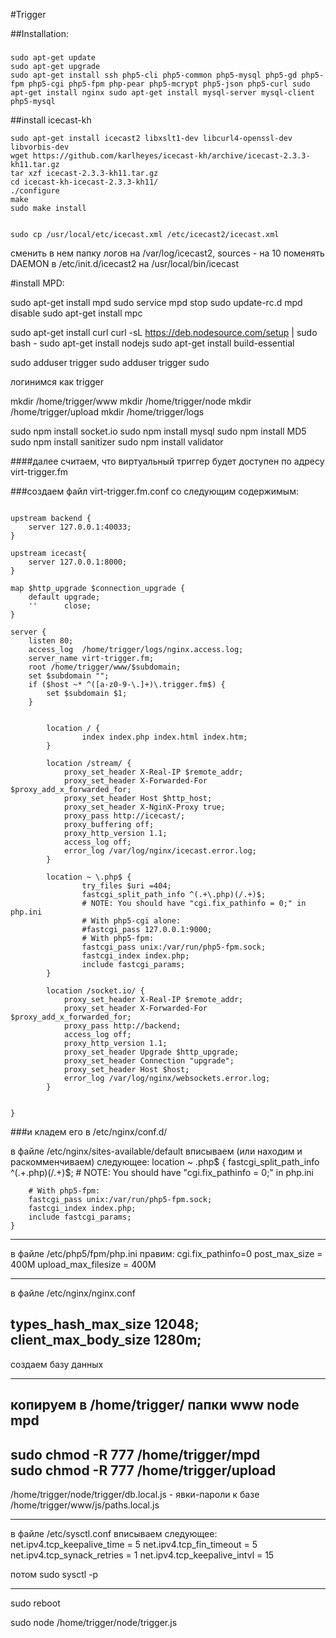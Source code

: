 #Trigger

##Installation:

###

    sudo apt-get update
    sudo apt-get upgrade
    sudo apt-get install ssh php5-cli php5-common php5-mysql php5-gd php5-fpm php5-cgi php5-fpm php-pear php5-mcrypt php5-json php5-curl sudo apt-get install nginx sudo apt-get install mysql-server mysql-client php5-mysql

##install icecast-kh

    sudo apt-get install icecast2 libxslt1-dev libcurl4-openssl-dev libvorbis-dev
    wget https://github.com/karlheyes/icecast-kh/archive/icecast-2.3.3-kh11.tar.gz
    tar xzf icecast-2.3.3-kh11.tar.gz
    cd icecast-kh-icecast-2.3.3-kh11/
    ./configure
    make
    sudo make install
    
    
    sudo cp /usr/local/etc/icecast.xml /etc/icecast2/icecast.xml
сменить в нем папку логов на /var/log/icecast2, sources - на 10
поменять DAEMON в /etc/init.d/icecast2 на /usr/local/bin/icecast

#install MPD:

sudo apt-get install mpd
sudo service mpd stop
sudo update-rc.d mpd disable
sudo apt-get install mpc

sudo apt-get install curl
curl -sL https://deb.nodesource.com/setup | sudo bash -
sudo apt-get install nodejs
sudo apt-get install build-essential


sudo adduser trigger
sudo adduser trigger sudo

логинимся как trigger

mkdir /home/trigger/www
mkdir /home/trigger/node
mkdir /home/trigger/upload
mkdir /home/trigger/logs

sudo npm install socket.io
sudo npm install mysql
sudo npm install MD5
sudo npm install sanitizer
sudo npm install validator

####далее считаем, что виртуальный триггер будет доступен по адресу virt-trigger.fm

###создаем файл virt-trigger.fm.conf со следующим содержимым:

```nginx

upstream backend {
    server 127.0.0.1:40033;
}

upstream icecast{
    server 127.0.0.1:8000;
}

map $http_upgrade $connection_upgrade {
    default upgrade;
    ''      close;
}

server {
    listen 80;
    access_log  /home/trigger/logs/nginx.access.log;
    server_name virt-trigger.fm;
    root /home/trigger/www/$subdomain;
    set $subdomain "";
    if ($host ~* ^([a-z0-9-\.]+)\.trigger.fm$) {
        set $subdomain $1;
    }


        location / {
                index index.php index.html index.htm;
        }

        location /stream/ {
            proxy_set_header X-Real-IP $remote_addr;
            proxy_set_header X-Forwarded-For $proxy_add_x_forwarded_for;
            proxy_set_header Host $http_host;
            proxy_set_header X-NginX-Proxy true;
            proxy_pass http://icecast/;
            proxy_buffering off;
            proxy_http_version 1.1;
            access_log off;
            error_log /var/log/nginx/icecast.error.log;
        }

        location ~ \.php$ {
                try_files $uri =404;
                fastcgi_split_path_info ^(.+\.php)(/.+)$;
                # NOTE: You should have "cgi.fix_pathinfo = 0;" in php.ini
                # With php5-cgi alone:
                #fastcgi_pass 127.0.0.1:9000;
                # With php5-fpm:
                fastcgi_pass unix:/var/run/php5-fpm.sock;
                fastcgi_index index.php;
                include fastcgi_params;
        }

        location /socket.io/ {
            proxy_set_header X-Real-IP $remote_addr;
            proxy_set_header X-Forwarded-For $proxy_add_x_forwarded_for;
            proxy_pass http://backend;
            access_log off;
            proxy_http_version 1.1;
            proxy_set_header Upgrade $http_upgrade;
            proxy_set_header Connection "upgrade";
            proxy_set_header Host $host;
            error_log /var/log/nginx/websockets.error.log;
        }


}

```

###и кладем его в /etc/nginx/conf.d/

в файле /etc/nginx/sites-available/default вписываем (или находим и раскомменчиваем) следующее:
location ~ \.php$ {
		fastcgi_split_path_info ^(.+\.php)(/.+)$;
		# NOTE: You should have "cgi.fix_pathinfo = 0;" in php.ini
	
		# With php5-fpm:
		fastcgi_pass unix:/var/run/php5-fpm.sock;
		fastcgi_index index.php;
		include fastcgi_params;
	}

------------------------
в файле /etc/php5/fpm/php.ini правим:
cgi.fix_pathinfo=0
post_max_size = 400M
upload_max_filesize = 400M

------------------------
в файле /etc/nginx/nginx.conf

types_hash_max_size 12048;
client_max_body_size 1280m;
-----------------------


создаем базу данных

------------------------

копируем в /home/trigger/ папки
www
node
mpd
------------------------
sudo chmod -R 777 /home/trigger/mpd		
sudo chmod -R 777 /home/trigger/upload
------------------------



/home/trigger/node/trigger/db.local.js - явки-пароли к базе
/home/trigger/www/js/paths.local.js

------------------------

в файле /etc/sysctl.conf вписываем следующее:
net.ipv4.tcp_keepalive_time = 5
net.ipv4.tcp_fin_timeout = 5
net.ipv4.tcp_synack_retries = 1
net.ipv4.tcp_keepalive_intvl = 15

потом 
sudo sysctl -p

------------------------

sudo reboot

sudo node /home/trigger/node/trigger.js
